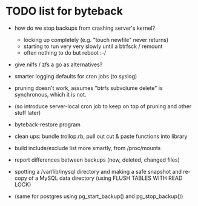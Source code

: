 TODO list for byteback
======================

* how do we stop backups from crashing server's kernel?
  * locking up completely (e.g. "touch newfile" never returns)
  * starting to run very very slowly until a btrfsck / remount
  * often nothing to do but reboot :-/

* give nilfs / zfs a go as alternatives?

* smarter logging defaults for cron jobs (to syslog)

* pruning doesn't work, assumes "btrfs  subvolume delete" is synchronous, which it is not.

* (so introduce server-local cron job to keep on top of pruning and other stuff later)

* byteback-restore program

* clean ups: bundle trollop.rb, pull out cut & paste functions into library

* build include/exclude list more smartly, from /proc/mounts

* report differences between backups (new, deleted, changed files)

* spotting a /var/lib/mysql directory and making a safe snapshot and re-copy
  of a MySQL data directory (using FLUSH TABLES WITH READ LOCK)

* (same for postgres using pg_start_backup() and pg_stop_backup())

